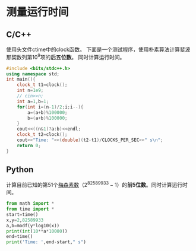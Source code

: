 # 测量运行时间
## C/C++
使用头文件ctime中的clock函数。
下面是一个测试程序，使用朴素算法计算斐波那契数列第$10^9$项的**后五位数**。  同时计算运行时间。  

```cpp
#include <bits/stdc++.h>
using namespace std;
int main(){
	clock_t t1=clock();
	int n=1e9;
	// cin>>n;
	int a=1,b=1;
	for(int i=(n-1)/2;i;i--){
		a=(a+b)%100000;
		b=(a+b)%100000;
	}
	cout<<((n&1)?a:b)<<endl;
	clock_t t2=clock();
	cout<<"Time: "<<(double)(t2-t1)/CLOCKS_PER_SEC<<" s\n";
	return 0;
}
```

## Python
计算目前已知的第51个[梅森素数](https://www.mersenne.org/)（$2^{82589933}-1$）的**前5位数**。同时计算运行时间。  

```py
from math import *
from time import *
start=time()
x,y=2,82589933
a,b=modf(y*log10(x))
print(int(10**a*10000))
end=time()
print('Time: ',end-start," s")
```

